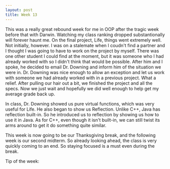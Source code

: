 ```yaml
---
layout: post
title: Week 13
---
```

This was a really great rebound week for me in OOP after the tragic week before that with Darwin. Watching my class ranking dropped substantionally will forever haunt me. On the final project, Life, things went extremely well. Not initially, however. I was on a stalemate when I coudn't find a partner and I thought I was going to have to work on the project by myself. There was one other student I could find at the moment, but it was someone who I had already worked with so I didn't think that would be possible. After him and I spoke, he decided to email Dr. Downing and inform him of the situation we were in. Dr. Downing was nice enough to allow an exception and let us work with someone we had already worked with in a previous project. What a relief. After pulling our hair out a bit, we finished the project and all the specs. Now we just wait and hopefully we did well enough to help get my average grade back up.

In class, Dr. Downing showed us pure virtual functions, which was very useful for Life. He also began to show us Reflection. Unlike C++, Java has reflection built-in. So he introduced us to reflection by showing us how to use it in Java. As for C++, even though it isn't built-in, we can still twist its arms around to get it do something quite similar.

This week is now going to be our Thanksgiving break, and the following week is our second midterm. So already looking ahead, the class is very quickly coming to an end. So staying focused is a must even during the break.

Tip of the week: 
